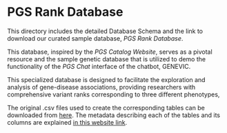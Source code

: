 # PGS Rank Database

This directory includes the detailed Database Schema and the link to download our curated sample database, *PGS Rank Database*.

This database, inspired by the *PGS Catalog Website*, serves as a pivotal resource and the sample genetic database that is utilized to demo the functionality of the *PGS Chat* interface of the chatbot, GENEVIC.

This specialized database is designed to facilitate the exploration and analysis of gene-disease associations, providing researchers with comprehensive variant ranks corresponding to three different phenotypes, 

The original .csv files used to create the corresponding tables can be downloaded from [here](https://www.pgscatalog.org/downloads/#dl_ftp_list).
The metadata describing each of the tables and its columns are explained [in this website link](https://www.pgscatalog.org/downloads/#dl_ftp_list).

